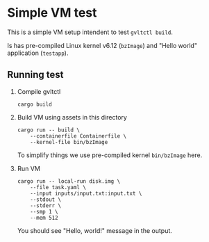 # Simple VM test

This is a simple VM setup intendent to test `gvltctl build`.

Is has pre-compiled Linux kernel v6.12 (`bzImage`) and "Hello world" application (`testapp`).

## Running test

1. Compile gvltctl

    ```shell
    cargo build
    ```

2. Build VM using assets in this directory

    ```shell
    cargo run -- build \
        --containerfile Containerfile \
        --kernel-file bin/bzImage
    ```

    To simplify things we use pre-compiled kernel `bin/bzImage` here.

3. Run VM

    ```shell
    cargo run -- local-run disk.img \
        --file task.yaml \
        --input inputs/input.txt:input.txt \
        --stdout \
        --stderr \
        --smp 1 \
        --mem 512
    ```

    You should see "Hello, world!" message in the output.
